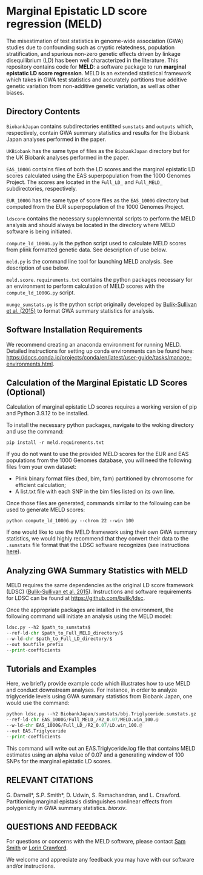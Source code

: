 # Marginal Epistatic LD score regression (MELD)

The misestimation of test statistics in genome-wide association (GWA) studies due to confounding such as cryptic relatedness, population stratification, and spurious non-zero genetic effects driven by linkage disequilibrium (LD) has been well characterized in the literature. This repository contains code for **MELD**: a software package to run **marginal epistatic LD score regression**. MELD is an extended statistical framework which takes in GWA test statistics and accurately partitions true additive genetic variation from non-additive genetic variation, as well as other biases.

## Directory Contents

`BiobankJapan` contains subdirectories entitlted `sumstats` and `outputs` which, respectively, contain GWA summary statistics and results for the Biobank Japan analyses performed in the paper. 

`UKBiobank` has the same type of files as the `BiobankJapan` directory but for the UK Biobank analyses performed in the paper. 

`EAS_1000G` contains files of both the LD scores and the marginal epistatic LD scores calculated using the EAS superpopulation from the 1000 Genomes Project. The scores are located in the `Full_LD_` and `Full_MELD_` subdirectories, respectively.

`EUR_1000G` has the same type of score files as the `EAS_1000G` directory but computed from the EUR superpopulation of the 1000 Genomes Project.

`ldscore` contains the necessary supplemnental scripts to perform the MELD analysis and should always be located in the directory where MELD software is being initiated.

`compute_ld_1000G.py` is the python script used to calculate MELD scores from plink formatted genetic data. See description of use below.

`meld.py` is the command line tool for launching MELD analysis. See description of use below.

`meld.score.requirements.txt` contains the python packages necessary for an environment to perform calculation of MELD scores with the `compute_ld_1000G.py` script.

`munge_sumstats.py` is the python script originally developed by [Bulik-Sullivan et al. (2015)](https://www.nature.com/articles/ng.3211) to format GWA summary statistics for analysis. 

## Software Installation Requirements

We recommend creating an anaconda environment for running MELD. Detailed instructions for setting up conda environments can be found here: https://docs.conda.io/projects/conda/en/latest/user-guide/tasks/manage-environments.html.

## Calculation of the Marginal Epistatic LD Scores (Optional)

Calculation of marginal epistatic LD scores requires a working version of pip and Python 3.9.12 to be installed.

To install the necessary python packages, navigate to the woking directory and use the command:

```pip install -r meld.requirements.txt```

If you do not want to use the provided MELD scores for the EUR and EAS populations from the 1000 Genomes database, you will need the following files from your own dataset:

* Plink binary format files (bed, bim, fam) partitioned by chromosome for efficient calculation;
* A list.txt file with each SNP in the bim files listed on its own line.

Once those files are generated, commands similar to the following can be used to generate MELD scores:

```python compute_ld_1000G.py --chrom 22 --win 100```

If one would like to use the MELD framework using their own GWA summary statistics, we would highly recommend that they convert their data to the `.sumstats` file format that the LDSC software recognizes (see instructions [here](https://github.com/bulik/ldsc/wiki/Heritability-and-Genetic-Correlation#reformatting-summary-statistics)).

## Analyzing GWA Summary Statistics with MELD

MELD requires the same dependencies as the original LD score framework (LDSC) ([Bulik-Sullivan et al. 2015](https://www.nature.com/articles/ng.3211)). Instructions and software requirements for LDSC can be found at https://github.com/bulik/ldsc. 

Once the appropriate packages are intalled in the environment, the following command will initiate an analysis using the MELD model:

```python 
ldsc.py --h2 $path_to_sumstats$ 
--ref-ld-chr $path_to_Full_MELD_directory/$ 
--w-ld-chr $path_to_Full_LD_directory/$ 
--out $outfile_prefix 
--print-coefficients
```

 ## Tutorials and Examples
 
Here, we briefly provide example code which illustrates how to use MELD and conduct downstream analyses.
For instance, in order to analyze triglyceride levels using GWA summary statistics from Biobank Japan, one would use the command:

```python 
python ldsc.py --h2 BiobankJapan/sumstats/bbj.Triglyceride.sumstats.gz
--ref-ld-chr EAS_1000G/Full_MELD_/R2_0.07/MELD.win_100.@
--w-ld-chr EAS_1000G/Full_LD_/R2_0.07/LD.win_100.@
--out EAS.Triglyceride
--print-coefficients
 ```

This command will write out an EAS.Triglyceride.log file that contains MELD estimates using an alpha value of 0.07 and a generating window of 100 SNPs for the marginal epistatic LD scores.

 ## RELEVANT CITATIONS

G. Darnell*, S.P. Smith*, D. Udwin, S. Ramachandran, and L. Crawford. Partitioning marginal epistasis distinguishes nonlinear effects from polygenicity in GWA summary statistics. _biorxiv_.

## QUESTIONS AND FEEDBACK
For questions or concerns with the MELD software, please contact [Sam Smith](mailto:samuel_smith1@brown.edu) or [Lorin Crawford](mailto:lcrawford@microsoft.com).

We welcome and appreciate any feedback you may have with our software and/or instructions. 
